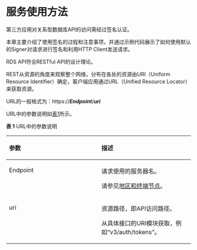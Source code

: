 # 服务使用方法<a name="zh-cn_topic_0032347789"></a>

第三方应用对关系型数据库API的访问需经过签名认证。

本章主要介绍了使用签名的过程和注意事项，并通过示例代码展示了如何使用默认的Signer对请求进行签名和利用HTTP Client发送请求。

RDS API符合RESTful API的设计理论。

REST从资源的角度来观察整个网络，分布在各处的资源由URI（Uniform Resource Identifier）确定，客户端应用通过URL（Unified Resource Locator）来获取资源。

URL的一般格式为：https://**_Endpoint_**/**_uri_**

URL中的参数说明如[表1](#table19521038)所示。

**表 1**  URL中的参数说明

<a name="table19521038"></a>
<table><thead align="left"><tr id="row30913391"><th class="cellrowborder" valign="top" width="50%" id="mcps1.2.3.1.1"><p id="p20956739"><a name="p20956739"></a><a name="p20956739"></a>参数</p>
</th>
<th class="cellrowborder" valign="top" width="50%" id="mcps1.2.3.1.2"><p id="p19774328"><a name="p19774328"></a><a name="p19774328"></a>描述</p>
</th>
</tr>
</thead>
<tbody><tr id="row58216758"><td class="cellrowborder" valign="top" width="50%" headers="mcps1.2.3.1.1 "><p id="p17936932"><a name="p17936932"></a><a name="p17936932"></a>Endpoint</p>
</td>
<td class="cellrowborder" valign="top" width="50%" headers="mcps1.2.3.1.2 "><p id="p21644351115939"><a name="p21644351115939"></a><a name="p21644351115939"></a>请求使用的服务器名。</p>
<p id="p4671796212030"><a name="p4671796212030"></a><a name="p4671796212030"></a>请参见<a href="http://developer.huaweicloud.com/endpoint" target="_blank" rel="noopener noreferrer">地区和终端节点</a>。</p>
</td>
</tr>
<tr id="row19683111"><td class="cellrowborder" valign="top" width="50%" headers="mcps1.2.3.1.1 "><p id="p50828134"><a name="p50828134"></a><a name="p50828134"></a>uri</p>
</td>
<td class="cellrowborder" valign="top" width="50%" headers="mcps1.2.3.1.2 "><p id="p95419391209"><a name="p95419391209"></a><a name="p95419391209"></a>资源路径，即API访问路径。</p>
<p id="p23438178"><a name="p23438178"></a><a name="p23438178"></a>从具体接口的URI模块获取，例如“v3/auth/tokens”。</p>
</td>
</tr>
</tbody>
</table>

